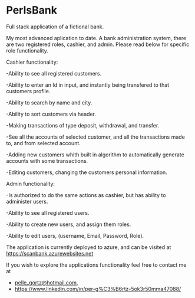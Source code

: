 # PerlsBank
Full stack application of a fictional bank. 

My most advanced aplication to date. A bank administration system, there are two registered roles, cashier, and admin. 
Please read below for specific role functionality.

Cashier functionality: 

-Ability to see all registered customers.

-Ability to enter an Id in input, and instantly being transfered to that customers profile.

-Ability to search by name and city.

-Ability to sort customers via header.

-Making transactions of type deposit, withdrawal, and transfer.

-See all the accounts of selected customer, and all the transactions made to, and from selected account. 

-Adding new customers whith built in algorithm to automatically generate accounts with some transactions.

-Editing customers, changing the customers personal information.

Admin functionality:

-Is authorized to do the same actions as cashier, but has ability to administer users.

-Ability to see all registered users.

-Ability to create new users, and assign them roles.

-Ability to edit users, (username, Email, Password, Role).

The application is currently deployed to azure,
and can be visited at https://scanbank.azurewebsites.net

If you wish to explore the applications functionality feel free to contact me at
- pelle_gortz@hotmail.com,
- https://www.linkedin.com/in/per-g%C3%B6rtz-5ok3r50mma47088/

